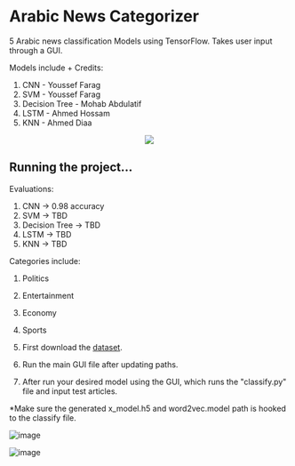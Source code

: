 # Arabic News Categorizer
5 Arabic news classification Models using TensorFlow. Takes user input through a GUI.

Models include + Credits:
1. CNN - Youssef Farag
2. SVM - Youssef Farag
3. Decision Tree - Mohab Abdulatif
4. LSTM - Ahmed Hossam
5. KNN - Ahmed Diaa

<div align="center">
  <img src="https://www.tensorflow.org/images/tf_logo_horizontal.png">
</div>

## Running the project...
Evaluations:
1. CNN -> 0.98 accuracy
2. SVM -> TBD
3. Decision Tree -> TBD
4. LSTM -> TBD
5. KNN -> TBD

Categories include:
1. Politics
2. Entertainment
3. Economy
4. Sports

1. First download the [dataset](https://drive.google.com/drive/folders/1tuUSgPN1fskJso1D9ZSOt7WVWg7dFouv?usp=share_link).
2. Run the main GUI file after updating paths.
3. After run your desired model using the GUI, which runs the "classify.py" file and input test articles.

*Make sure the generated x_model.h5 and word2vec.model path is hooked to the classify file.

![image](https://user-images.githubusercontent.com/88057098/235503436-7c7cac22-bd82-432e-b320-97785eb9f316.png)

![image](https://user-images.githubusercontent.com/88057098/235503401-9babce5d-ca53-48a3-abb9-0f7c7e6e9eb6.png)
